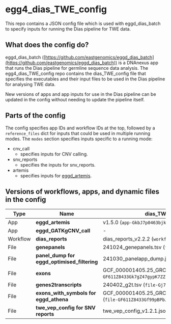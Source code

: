 # egg4_dias_TWE_config

This repo contains a JSON config file which is used with eggd_dias_batch to specify inputs for running the Dias pipeline for TWE data.

## What does the config do?
eggd_dias_batch ([https://github.com/eastgenomics/eggd_dias_batch](https://github.com/eastgenomics/eggd_dias_batch)) is a DNAnexus app that runs the Dias pipeline for germline sequence data analysis. The egg4_dias_TWE_config repo contains the dias_TWE_config file that specifies the executables and their input files to be used in the Dias pipeline for analysing TWE data.

New versions of apps and app inputs for use in the Dias pipeline can be updated in the config without needing to update the pipeline itself.

## Parts of the config
The config specifies app IDs and workflow IDs at the top, followed by a `reference_files` dict for inputs that could be used in multiple running modes. The `modes` section specifies inputs specific to a running mode:
* cnv_call
    * specifies inputs for CNV calling.
* snv_reports
    * specifies the inputs for snv_reports.
* artemis
    * specifies inputs for [eggd_artemis](https://github.com/eastgenomics/eggd_artemis).

## Versions of workflows, apps, and dynamic files in the config
| Type | Name | dias_TWE_config_GRCh37_v3.3.1.json | dias_TWE_config_GRCh38_v4.5.0.json |
| -- | -- | -- | -- |
| App | **eggd_artemis** | v1.5.0 (`app-GkbJ7p0463bjk9VKv3x8G5F8`) | v1.7.1 (`app-J2pjgJQ4Qg0gk1pQJqqQ6KPz`) |
| App | **eggd_GATKgCNV_call** | - | v2.0.0 (`app-GvZB5p846Vg69fBg0Fq10938`)
| Workflow | **dias_reports** | dias_reports_v2.2.2 (`workflow-GkbJY284FpfgqF8ggz57fVY2`) | dias_reports_v2.2.2 (`workflow-GkbJY284FpfgqF8ggz57fVY2`) |
| File | **genepanels** | 241024_genepanels.tsv (`file-GvJ5fbQ4qQYq73gjGyP57zFB`) | 250711_genepanels.tsv (`file-J1jXFZj4XG7Qvj0PGZGg96Pg`) |
| File | **panel_dump for eggd_optimised_filtering** | 241030_panelapp_dump.json (`file-GvVg3qj4Y54jBF8bgX62gkfQ`) | 250530_panelapp_dump.json (`file-J0yk3V04VVYxJ9bz3QPPzxPg`) |
| File | **exons** | GCF_000001405.25_GRCh37.p13_genomic.exon_5bp_v2.0.0.tsv (`file-GF611Z8433Gk7gZ47gypK7ZZ`) | GCF_000001405.39_GRCh38.p13_genomic_20211119.exon_5bp.tsv (`file-GyFfgpQ4fJPv132574bFQfV5`) |
| File | **genes2transcripts** | 240402_g2t.tsv (`file-Gj770X8433Gb506pjq1PxXG9`) | g2t_grch38_v2.1.0.tsv (`file-J1q297j4J0b3V741GxbX0Q14`) |
| File | **exons_with_symbols for eggd_athena** | GCF_000001405.25_GRCh37.p13_genomic.symbols.exon_5bp_v2.0.0.tsv (`file-GF611Z8433Gf99pBPbJkV7bq`) | GCF_000001405.39_GRCh38.p13_genomic_20211119.symbols.exon_5bp.tsv (`file-Gyb29P84fJPqZJ37pfjz1vZB`) |
| File | **twe_vep_config for SNV reports** | twe_vep_config_v1.2.1.json (`file-J051vX04j4fjv5YvY53JJK3V`) | twe_vep_config_GRCh38_v1.1.4.json(`file-J2XpZYQ4j4fqGJGbkZjfZQkp`) |
